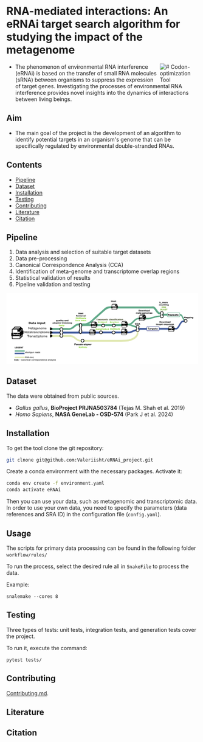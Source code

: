 # RNA-mediated interactions: An eRNAi target search algorithm for studying the impact of the metagenome

<img align=right src="https://clipart-library.com/images/BTaKAn6gc.jpg" alt="# Codon-optimization Tool" width="100"/>

- The phenomenon of environmental RNA interference (eRNAi) is based on the transfer of small RNA molecules (sRNA) between organisms to suppress the expression of target genes. Investigating the processes of environmental RNA interference provides novel insights into the dynamics of interactions between living beings.

## Aim

- The main goal of the project is the development of an algorithm to identify potential targets in an organism's genome that can be specifically regulated by environmental double-stranded RNAs.

## Contents
- [Pipeline](#Pipeline)
- [Dataset](#Dataset)
- [Installation](#Installation)
- [Testing](#Testing)
- [Contributing](#Contributing)
- [Literature](#Literature)
- [Citation](#Citation)

## Pipeline

1) Data analysis and selection of suitable target datasets
2) Data pre-processing 
3) Canonical Correspondence Analysis (CCA)
4) Identification of meta-genome and transcriptome overlap regions
5) Statistical validation of results  
4) Pipeline validation and testing 

<img src="https://github.com/Valeriisht/eRNAi_project/blob/dev/imgs/pipeline.png" />

## Dataset

The data were obtained from public sources.

- *Gallus gallus*, **BioProject PRJNA503784** (Tejas M. Shah et al. 2019)
- *Homo Sapiens*,  **NASA GeneLab - OSD-574** (Park J et al. 2024)

## Installation

To get the tool clone the git repository:

```sh
git clnone git@github.com:Valeriisht/eRNAi_project.git
```

Create a conda environment with the necessary packages. 
Activate it:

```sh
conda env create -f environment.yaml
conda activate eRNAi
```

Then you can use your data, such as metagenomic and transcriptomic data.
In order to use your own data, you need to specify the parameters (data references and SRA ID) in the configuration file (```config.yaml```).

## Usage

The scripts for primary data processing can be found in the following folder ```workflow/rules/```

To run the process, select the desired rule all in ```SnakeFile``` to process the data.

Example:

```
snalemake --cores 8
```

## Testing

Three types of tests: unit tests, integration tests, and generation tests cover the project.

To run it, execute the command:

```
pytest tests/ 
```

## Contributing 

[Contributing.md](docs/CONTRIBUTING.md).

## Literature

## Citation
